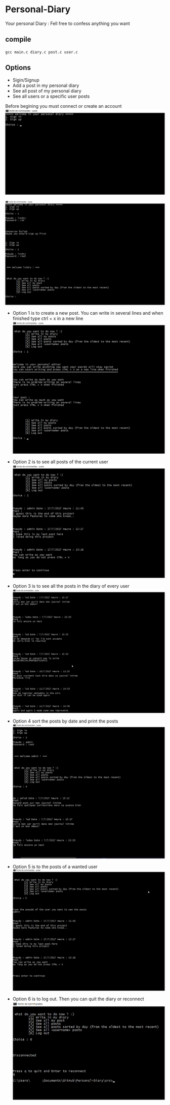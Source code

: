 # Personal-Diary
  Your personal Diary : Fell free to confess anything you want
  
## compile 
 ``gcc main.c diary.c post.c user.c`` 
 
## Options
  - Sigin/Signup 
  - Add a post in my personal diary
  - See all post of my personal diary
  - See all users or a specific user posts
   
   Before begining you must connect or create an account
   ![Alt Text](screenshots/sign.png?raw=true "First step")
    
   ![Alt Text](screenshots/signin.png?raw=true "First step")
  
  - Option 1 is to create a new post. You can write in several lines and when finished type ctrl + x in a new line
  ![Alt Text](screenshots/newpost.png?raw=true "Write a post")
 
  - Option 2 is to see all posts of the current user
  ![Alt Text](screenshots/myposts.png?raw=true "see my posts")
 
  - Option 3 is to see all the posts in the diary of every user
  ![Alt Text](screenshots/allposts.png?raw=true "See all postst")
 
  - Option 4 sort the posts by date and print the posts
  ![Alt Text](screenshots/sort.png?raw=true "See posts sorted by date")
  
  - Option 5 is to the posts of a wanted user
  ![Alt Text](screenshots/userposts.png?raw=true "See special user posts")
  
  - Option 6 is to log out. Then you can quit the diary or reconnect
  ![Alt Text](screenshots/logout.png?raw=true "See posts sorted by date")

